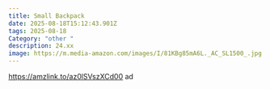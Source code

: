 ```yaml
---
title: Small Backpack
date: 2025-08-18T15:12:43.901Z
tags: 2025-08-18
Category: "other "
description: 24.xx
image: https://m.media-amazon.com/images/I/81KBg85mA6L._AC_SL1500_.jpg
---
```

https://amzlink.to/az0lSVszXCd00 ad